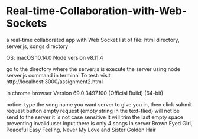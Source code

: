 # Real-time-Collaboration-with-Web-Sockets
a real-time collaborated app with Web Socket
list of file: html directory, server.js, songs directory

OS: macOS 10.14.0
Node version v8.11.4

go to the directory where the server.js is
execute the server using node server.js command in terminal
To test:
visit
http://localhost:3000/assignment2.html

in chrome browser Version 69.0.3497.100 (Official Build) (64-bit)


notice:
type the song name you want server to give you in, then click submit request button
empty request (empty string in the text-flied) will not be send to the server
it is not case sensitive
It will trim the last empty space preventing invalid user input
there is only 4 songs in server Brown Eyed Girl, Peaceful Easy Feeling, Never My Love and Sister Golden Hair
